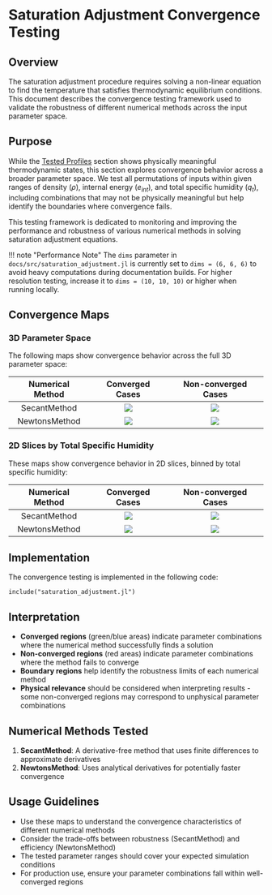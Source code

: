 # Saturation Adjustment Convergence Testing

## Overview

The saturation adjustment procedure requires solving a non-linear equation to find the temperature that satisfies thermodynamic equilibrium conditions. This document describes the convergence testing framework used to validate the robustness of different numerical methods across the input parameter space.

## Purpose

While the [Tested Profiles](TestedProfiles.md) section shows physically meaningful thermodynamic states, this section explores convergence behavior across a broader parameter space. We test all permutations of inputs within given ranges of density ($\rho$), internal energy ($e_{int}$), and total specific humidity ($q_t$), including combinations that may not be physically meaningful but help identify the boundaries where convergence fails.

This testing framework is dedicated to monitoring and improving the performance and robustness of various numerical methods in solving saturation adjustment equations.

!!! note "Performance Note"
    The `dims` parameter in `docs/src/saturation_adjustment.jl` is currently set to `dims = (6, 6, 6)` to avoid heavy computations during documentation builds. For higher resolution testing, increase it to `dims = (10, 10, 10)` or higher when running locally.

## Convergence Maps

### 3D Parameter Space

The following maps show convergence behavior across the full 3D parameter space:

| Numerical Method | Converged Cases | Non-converged Cases |
|:----------------:|:---------------:|:-------------------:|
| SecantMethod | ![](3DSpace_converged_SecantMethod.svg) | ![](3DSpace_non_converged_SecantMethod.svg) |
| NewtonsMethod | ![](3DSpace_converged_NewtonsMethod.svg) | ![](3DSpace_non_converged_NewtonsMethod.svg) |

### 2D Slices by Total Specific Humidity

These maps show convergence behavior in 2D slices, binned by total specific humidity:

| Numerical Method | Converged Cases | Non-converged Cases |
|:----------------:|:---------------:|:-------------------:|
| SecantMethod | ![](2DSlice_converged_SecantMethod.svg) | ![](2DSlice_non_converged_SecantMethod.svg) |
| NewtonsMethod | ![](2DSlice_converged_NewtonsMethod.svg) | ![](2DSlice_non_converged_NewtonsMethod.svg) |

## Implementation

The convergence testing is implemented in the following code:

```@example
include("saturation_adjustment.jl")
```

## Interpretation

- **Converged regions** (green/blue areas) indicate parameter combinations where the numerical method successfully finds a solution
- **Non-converged regions** (red areas) indicate parameter combinations where the method fails to converge
- **Boundary regions** help identify the robustness limits of each numerical method
- **Physical relevance** should be considered when interpreting results - some non-converged regions may correspond to unphysical parameter combinations

## Numerical Methods Tested

1. **SecantMethod**: A derivative-free method that uses finite differences to approximate derivatives
2. **NewtonsMethod**: Uses analytical derivatives for potentially faster convergence

## Usage Guidelines

- Use these maps to understand the convergence characteristics of different numerical methods
- Consider the trade-offs between robustness (SecantMethod) and efficiency (NewtonsMethod)
- The tested parameter ranges should cover your expected simulation conditions
- For production use, ensure your parameter combinations fall within well-converged regions 
